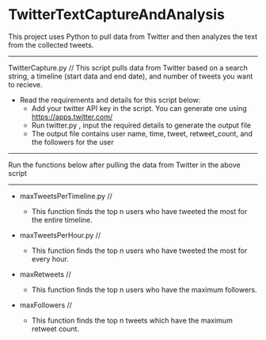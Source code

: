# TwitterTextCaptureAndAnalysis
This project uses Python to pull data from Twitter and then analyzes the text from the collected tweets.

- - - - - - - - - - - 

TwitterCapture.py //
This script pulls data from Twitter based on a search string, a timeline (start data and end date), and number of tweets you want to recieve.

- Read the requirements and details for this script below:
  - Add your twitter API key in the script. You can generate one using https://apps.twitter.com/
  - Run twitter.py , input the required details to generate the output file  
  - The output file contains user name, time, tweet, retweet_count, and the followers for the user
  
- - - - - - - - - - - 
Run the functions below after pulling the data from Twitter in the above script
- - - - - - - - - - - 

- maxTweetsPerTimeline.py //
  - This function finds the top n users who have tweeted the most for the entire timeline.
 

- maxTweetsPerHour.py //
  - This function finds the top n users who have tweeted the most for every hour.


- maxRetweets //
  - This function finds the top n users who have the maximum followers.


- maxFollowers // 
  - This function finds the top n tweets which have the maximum retweet count.
